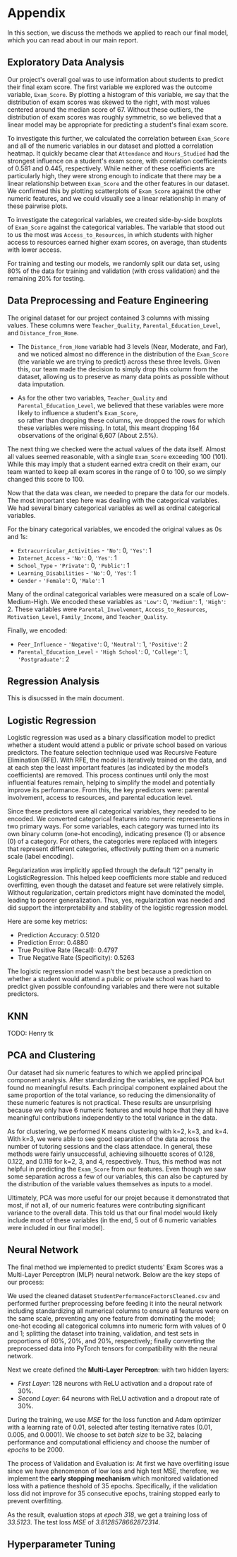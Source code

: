 # Appendix

In this section, we discuss the methods we applied to reach our final model, which you can read about in our main report.

## Exploratory Data Analysis

Our project's overall goal was to use information about students to predict their final exam score.
The first variable we explored was the outcome variable, `Exam_Score`. 
By plotting a histogram of this variable, we say that the distribution of exam scores was skewed to the right, with most values centered around the median score of 67.
Without these outliers, the distribution of exam scores was roughly symmetric, so we believed that a linear model may be appropriate for predicting a student's final exam score.

To investigate this further, we calculated the correlation between `Exam_Score` and all of the numeric variables in our dataset and plotted a correlation heatmap.
It quickly became clear that `Attendance` and `Hours_Studied` had the strongest influence on a student's exam score, with correlation coefficients of 0.581 and 0.445, respectively.
While neither of these coefficients are particularly high, they were strong enough to indicate that there may be a linear relationship between `Exam_Score` and the other features in our dataset.
We confirmed this by plotting scatterplots of `Exam_Score` against the other numeric features, and we could visually see a linear relationship in many of these pairwise plots.

To investigate the categorical variables, we created side-by-side boxplots of `Exam_Score` against the categorical variables.
The variable that stood out to us the most was `Access_to_Resources`, in which students with higher access to resources earned higher exam scores, on average, than students with lower access.

For training and testing our models, we randomly split our data set, using 80% of the data for training and validation (with cross validation) and the remaining 20% for testing.

## Data Preprocessing and Feature Engineering

The original dataset for our project contained 3 columns with missing values. These columns were `Teacher_Quality`, `Parental_Education_Level`, and `Distance_from_Home`.

* The `Distance_from_Home` variable had 3 levels (Near, Moderate, and Far), and we noticed almost no difference in the distribution of the `Exam_Score` (the variable we are trying to predict)
across these three levels. Given this, our team made the decision to simply drop this column from the dataset, allowing us to preserve as many data points as possible without data imputation.

* As for the other two variables, `Teacher_Quality` and `Parental_Education_Level`, we believed that these variables were more likely to influence a student's `Exam_Score`,  	
so rather than dropping these columns, we dropped the rows for which these variables were missing. In total, this meant dropping 164 observations of the original 6,607 (About 2.5%).

The next thing we checked were the actual values of the data itself. Almost all values seemed reasonable, with a single `Exam_Score` exceeding 100 (101).
While this may imply that a student earned extra credit on their exam, our team wanted to keep all exam scores in the range of 0 to 100, so we simply changed this score to 100.

Now that the data was clean, we needed to prepare the data for our models. The most important step here was dealing with the categorical variables. We had several binary categorical variables as well as ordinal categorical variables.

For the binary categorical variables, we encoded the original values as 0s and 1s:

* `Extracurricular_Activities` - `'No'`: 0, `'Yes'`: 1
* `Internet_Access` - `'No'`: 0, `'Yes'`: 1
* `School_Type` - `'Private'`: 0, `'Public'`: 1
* `Learning_Disabilities` - `'No'`: 0, `'Yes'`: 1
* `Gender` - `'Female'`: 0, `'Male'`: 1

Many of the ordinal categorical variables were measured on a scale of Low-Medium-High. We encoded these variables as `'Low'`: 0, `'Medium'`: 1, `'High'`: 2.
These variables were `Parental_Involvement`, `Access_to_Resources`, `Motivation_Level`, `Family_Income`, and `Teacher_Quality`.

Finally, we encoded:

* `Peer_Influence` - `'Negative'`: 0, `'Neutral'`: 1, `'Positive'`: 2
* `Parental_Education_Level` - `'High School'`: 0, `'College'`: 1, `'Postgraduate'`: 2

## Regression Analysis

This is disucssed in the main document.

## Logistic Regression

Logistic regression was used as a binary classification model to predict whether a student would attend a public or private school based on various predictors. The feature selection technique used was Recursive Feature Elimination (RFE). With RFE, the model is iteratively trained on the data, and at each step the least important features (as indicated by the model’s coefficients) are removed. This process continues until only the most influential features remain, helping to simplify the model and potentially improve its performance. From this, the key predictors were: parental involvement, access to resources, and parental education level.

Since these predictors were all categorical variables, they needed to be encoded. We converted categorical features into numeric representations in two primary ways. For some variables, each category was turned into its own binary column (one-hot encoding), indicating presence (1) or absence (0) of a category. For others, the categories were replaced with integers that represent different categories, effectively putting them on a numeric scale (label encoding).

Regularization was implicitly applied through the default “l2” penalty in LogisticRegression. This helped keep coefficients more stable and reduced overfitting, even though the dataset and feature set were relatively simple. Without regularization, certain predictors might have dominated the model, leading to poorer generalization. Thus, yes, regularization was needed and did support the interpretability and stability of the logistic regression model.

Here are some key metrics:
* Prediction Accuracy: 0.5120
* Prediction Error: 0.4880
* True Positive Rate (Recall): 0.4797
* True Negative Rate (Specificity): 0.5263

The logistic regression model wasn’t the best because a prediction on whether a student would attend a public or private school was hard to predict given possible confounding variables and there were not suitable predictors.

## KNN

TODO: Henry tk

## PCA and Clustering

Our dataset had six numeric features to which we applied principal component analysis.
After standardizing the variables, we applied PCA but found no meaningful results.
Each principal component explained about the same proportion of the total variance, so reducing the dimensionality of these numeric features is not practical.
These results are unsurprising because we only have 6 numeric features and would hope that they all have meaningful contributions independently to the total variance in the data.

As for clustering, we performed K means clustering with k=2, k=3, and k=4.
With k=3, we were able to see good separation of the data across the number of tutoring sessions and the class attendace.
In general, these methods were fairly unsuccessful, achieving silhouette scores of 0.128, 0.122, and 0.119 for k=2, 3, and 4, respectively.
Thus, this method was not helpful in predicting the `Exam_Score` from our features.
Even though we saw some separation across a few of our variables, this can also be captured by the distribution of the variable values themselves as inputs to a model.

Ultimately, PCA was more useful for our projet because it demonstrated that most, if not all, of our numeric features were contributing significant variance to the overall data.
This told us that our final model would likely include most of these variables (in the end, 5 out of 6 numeric variables were included in our final model).

## Neural Network

The final method we implemented to predict students' Exam Scores was a Multi-Layer Perceptron (MLP) neural network. Below are the key steps of our process:

We used the cleaned dataset `StudentPerformanceFactorsCleaned.csv` and performed further preprocessing before feeding it into the neural network including standardizing all numerical columns to ensure all features were on the same scale, preventing any one feature from dominating the model; one-hot ecoding all categorical columns into numeric form with values of 0 and 1; splitting the dataset into training, validation, and test sets in proportions of 60%, 20%, and 20%, respectively; finally converting the preprocessed data into PyTorch tensors for compatibility with the neural network.

Next we create defined the **Multi-Layer Perceptron**: with two hidden layers:
  * *First Layer*: 128 neurons with ReLU activation and a dropout rate of 30%.
  * *Second Layer*: 64 neurons with ReLU activation and a dropout rate of 30%.

During the training, we use *MSE* for the loss function and Adam optimizer with a learning rate of 0.01, selected after testing lternative rates (0.01, 0.005, and 0.0001). We choose to set *batch size* to be 32, balacing performance and computational efficiency and choose the number of *epochs* to be 2000.

The process of Validation and Evaluation is:
At first we have overfiiting issue since we have phenomenon of low loss and high test MSE, therefore, we implement the **early stopping mechanism** which monitored validationed loss with a patience theshold of 35 epochs. Specifically, if the validation loss did not improve for 35 consecutive epochs, training stopped early to prevent overfitting.

As the result, evaluation stops at *epoch 318*, we get a training loss of *33.5123*. The test loss *MSE* of *3.8128578662872314*.



## Hyperparameter Tuning

